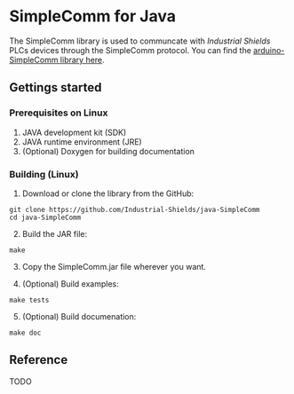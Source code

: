 # SimpleComm for Java

The SimpleComm library is used to communcate with *Industrial Shields* PLCs devices through the SimpleComm protocol. You can find the [arduino-SimpleComm library here](https://github.com/Industrial-Shields/arduino-SimpleComm).


## Gettings started

### Prerequisites on Linux

1. JAVA development kit (SDK)
2. JAVA runtime environment (JRE)
3. (Optional) Doxygen for building documentation

### Building (Linux)

1. Download or clone the library from the GitHub:
```
git clone https://github.com/Industrial-Shields/java-SimpleComm
cd java-SimpleComm
```
2. Build the JAR file:
```
make
```
3. Copy the SimpleComm.jar file wherever you want.

4. (Optional) Build examples:
```
make tests
```
5. (Optional) Build documenation:
```
make doc
```

## Reference
TODO

